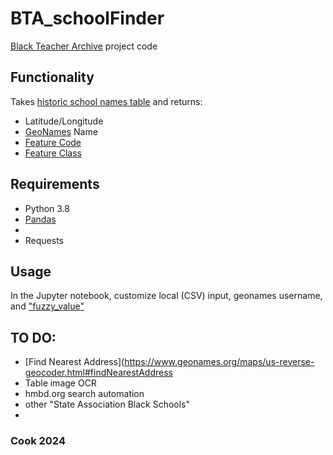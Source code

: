 # BTA_schoolFinder
[Black Teacher Archive](https://curiosity.lib.harvard.edu/black-teacher-archive) project code

## Functionality
Takes [historic school names table](https://iiif.lib.harvard.edu/manifests/view/drs:494225847$14b) and returns:
* Latitude/Longitude
* [GeoNames](https://www.geonames.org/) Name
* [Feature Code](https://www.geonames.org/export/codes.html)
* [Feature Class](https://www.geonames.org/source-code/javadoc/org/geonames/FeatureClass.html)

## Requirements
* Python 3.8
* [Pandas](https://pandas.pydata.org/docs/index.html)
* 
* Requests

## Usage
In the Jupyter notebook, customize local (CSV) input, geonames username, and ["fuzzy_value"](https://lucene.apache.org/core/7_3_1/core/org/apache/lucene/search/FuzzyQuery.html)

## TO DO:
* [Find Nearest Address](https://www.geonames.org/maps/us-reverse-geocoder.html#findNearestAddress
* Table image OCR
* hmbd.org search automation
* other "State Association Black Schools"
* 
### Cook 2024
